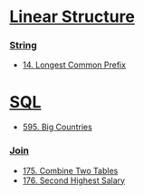 # [Linear Structure](https://github.com/xiaozhugeorge/Leetcode/tree/master/Linear%20Structure)

### [String](https://github.com/xiaozhugeorge/Leetcode/tree/master/Linear%20Structure/String)
* [14. Longest Common Prefix](https://github.com/xiaozhugeorge/Leetcode/tree/master/Linear%20Structure/String/14.%20Longest%20Common%20Prefix)


# [SQL](https://github.com/xiaozhugeorge/Leetcode/tree/master/SQL)
* [595. Big Countries](https://github.com/xiaozhugeorge/Leetcode/blob/master/SQL/595.%20Big%20Countries.sql)
### [Join](https://github.com/xiaozhugeorge/Leetcode/tree/master/SQL/Join)
* [175. Combine Two Tables](https://github.com/xiaozhugeorge/Leetcode/tree/master/SQL/Join/175.%20Combine%20Two%20Tables)
* [176. Second Highest Salary](https://github.com/xiaozhugeorge/Leetcode/tree/master/SQL/Join/176.%20Second%20Highest%20Salary)


